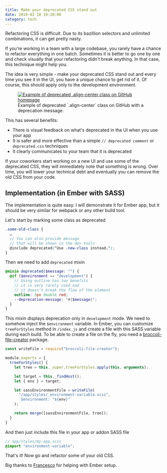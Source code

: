 ```yaml
---
title: Make your deprecated CSS stand out
date: 2019-02-18 19:20:00
category: tech
---
```


Refactoring CSS is difficult. Due to its bazillion selectors and unlimited combinations, it can get pretty nasty. 

If you’re working in a team with a large codebase, you rarely have a chance to refactor everything in one batch. Sometimes it is better to go one by one and check visually that your refactoring didn't break anything. In that case, this technique might help you.

The idea is very simple - make your deprecated CSS stand out and every time you see it in the UI, you have a unique chance to get rid of it. Of course, this should apply only to the development environment.

<figure>
  <a href="/images/deprecated-css-example.png"><img src="/images/deprecated-css-example.png" alt="Example of deprecated .align-center class on GitHub homepage"/></a>
  <figcaption>Example of deprecated `.align-center` class on GitHub with a deprecation message.</figcaption>
</figure>

This has several benefits:
- There is visual feedback on what's deprecated in the UI when you use your app
- It is safer and more effective than a simple `// deprecated comment` or `deprecated.css` techniques
- It clearly communicates to your team that it is deprecated

If your coworkers start working on a new UI and use some of the deprecated CSS, they will immediately note that something is wrong. Over time, you will lower your technical debt and eventually you can remove the old CSS from your code.

## Implementation (in Ember with SASS)

The implementation is quite easy. I will demonstrate it for Ember app, but it should be very similar for webpack or any other build tool. 

Let's start by marking some class as deprecated

```scss
.some-old-class {
  …
  // You can also provide message 
  // that will be shown in the dev tools
  @include deprecated("Use .new-class instead."); 
}
```

Then we need to add `deprecated` mixin

```scss
@mixin deprecated($message: "") {
  @if ($environment == "development") {
    // Using outline has two benefits
    // it is very rarely used and 
    // it doesn’t break the flow of the element 
    outline: 3px double red;
    --deprecation-message: "#{$message}";
  }
}
```

This mixin displays deprecation only in `development` mode. We need to somehow inject the `$environment` variable. In Ember, you can customize `treeForStyles` method in `/index.js` and create a file with this SASS variable during each build. To be able to create a file on the fly, you need a [broccoli-file-creator](https://github.com/rwjblue/broccoli-file-creator) package.

```js
const writeFile = require("broccoli-file-creator");

module.exports = {
  treeForStyles() {
    let tree = this._super.treeForStyles.apply(this, arguments);

    let target = this._findHost();
    let { env } = target;

    let sassEnvironmentFile = writeFile(
      "/app/styles/_environment-variable.scss",
      `$environment: "${env}"`
    );

    return merge([sassEnvironmentFile, tree]);
  }
}
```

And then just include this file in your app or addon SASS file

```scss
// app/styles/my-app.scss
@import "environment-variable";
```

That's it! Now go and refactor some of your old CSS.

Big thanks to [Francesco](https://fnovy.com/) for helping with Ember setup.

